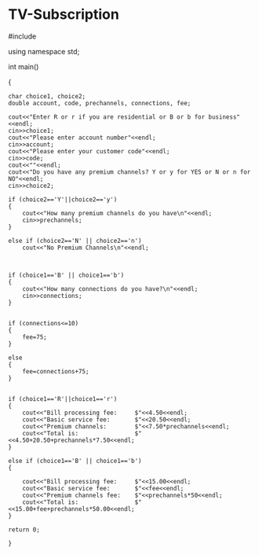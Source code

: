 # TV-Subscription

#include <iostream>

using namespace std;

int main()

{

    char choice1, choice2;
    double account, code, prechannels, connections, fee;

    cout<<"Enter R or r if you are residential or B or b for business"<<endl;
    cin>>choice1;
    cout<<"Please enter account number"<<endl;
    cin>>account;
    cout<<"Please enter your customer code"<<endl;
    cin>>code;
    cout<<""<<endl;
    cout<<"Do you have any premium channels? Y or y for YES or N or n for NO"<<endl;
    cin>>choice2;

    if (choice2=='Y'||choice2=='y')
    {
        cout<<"How many premium channels do you have\n"<<endl;
        cin>>prechannels;
    }

    else if (choice2=='N' || choice2=='n')
        cout<<"No Premium Channels\n"<<endl;



    if (choice1=='B' || choice1=='b')
    {
        cout<<"How many connections do you have?\n"<<endl;
        cin>>connections;
    }


    if (connections<=10)
    {
        fee=75;
    }

    else 
    {
        fee=connections+75;
    }


    if (choice1=='R'||choice1=='r')
    {
        cout<<"Bill processing fee:     $"<<4.50<<endl;
        cout<<"Basic service fee:       $"<<20.50<<endl;
        cout<<"Premium channels:        $"<<7.50*prechannels<<endl;
        cout<<"Total is:                $"<<4.50+20.50+prechannels*7.50<<endl;
    }

    else if (choice1=='B' || choice1=='b')
    {

        cout<<"Bill processing fee:     $"<<15.00<<endl;
        cout<<"Basic service fee:       $"<<fee<<endl;
        cout<<"Premium channels fee:    $"<<prechannels*50<<endl;
        cout<<"Total is:                $"<<15.00+fee+prechannels*50.00<<endl;
    }
    
    return 0;
    
    }

